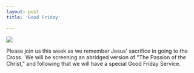 ```yaml
---
layout: post
title: 'Good Friday'

---
```


![](http://www.acts2fellowship.org/minnesota/wp-content/uploads/2011/04/PassionOfTheChrist_web.jpg)

Please join us this week as we remember Jesus' sacrifice in going to the Cross.  We will be screening an abridged version of "The Passion of the Christ," and following that we will have a special Good Friday Service.